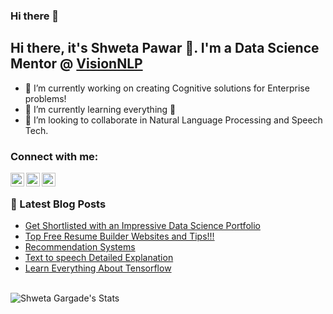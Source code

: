 ### Hi there 👋

<!--
**aishweta/aishweta** is a ✨ _special_ ✨ repository because its `README.md` (this file) appears on your GitHub profile.

Here are some ideas to get you started:

- 🔭 I’m currently working on ...
- 🌱 I’m currently learning ...
- 👯 I’m looking to collaborate on ...
- 🤔 I’m looking for help with ...
- 💬 Ask me about ...
- 📫 How to reach me: ...
- 😄 Pronouns: ...
- ⚡ Fun fact: ...
-->

## Hi there, it's Shweta Pawar 👋. I'm a Data Science Mentor @ [VisionNLP](https://visionnlp.com/) 
- 🔭 I’m currently working on creating Cognitive solutions for Enterprise problems!
- 🌱 I’m currently learning everything 🤣
- 👯 I’m looking to collaborate in Natural Language Processing and Speech Tech.

### Connect with me:

[<img align="left" alt="Shweta | LinkedIn" width="22px" src="https://cdn.jsdelivr.net/npm/simple-icons@v3/icons/linkedin.svg" />][linkedin]
[<img align="left" alt="Shweta | Medium" width="22px" src="https://cdn.jsdelivr.net/npm/simple-icons@v3/icons/youtube.svg" />][medium]
[<img align="left" alt="Shweta | Twitter" width="22px" src="https://cdn.jsdelivr.net/npm/simple-icons@v3/icons/twitter.svg" />][twitter]

<br />

### 📕 Latest Blog Posts
<!-- BLOG-POST-LIST:START -->
- [Get Shortlisted with an Impressive Data Science Portfolio](https://medium.com/visionnlp/get-shortlisted-with-an-impressive-data-science-portfolio-264a505e0705)
- [Top Free Resume Builder Websites and Tips!!!](https://medium.com/visionnlp/top-free-resume-builder-websites-3eafda58b1b1)
- [Recommendation Systems](https://medium.com/@aishweta/recommendation-systems-6be5c12e2aa5)
- [Text to speech Detailed Explanation](https://medium.com/@aishweta/text-to-speech-detailed-explanation-bfa021b5ca55)
- [Learn Everything About Tensorflow](https://medium.com/visionnlp/learn-everything-about-tensorflow-part-1-6279643440b)
<!-- BLOG-POST-LIST:END -->

<br />

<img align="left" alt="Shweta Gargade's Stats" src="https://github-readme-stats.vercel.app/api?username=aishweta&show_icons=true&hide_border=true" />


[twitter]: https://twitter.com/shwetagargade
[medium]: https://medium.com/@aishweta
[linkedin]: https://www.linkedin.com/in/shwetagargade/
[kaggle]: https://www.kaggle.com/shwetagargade

